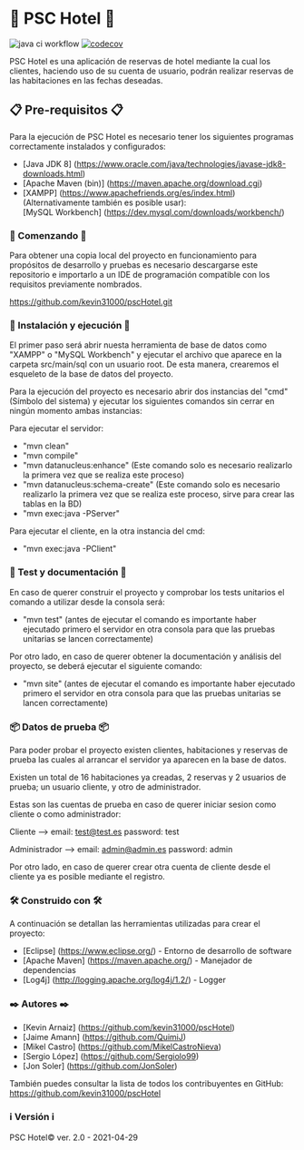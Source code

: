 # 🏨 PSC Hotel 🏨

![java ci workflow](https://github.com/kevin31000/pscHotel/actions/workflows/java-ci.yml/badge.svg) [![codecov](https://codecov.io/gh/kevin31000/pscHotel/branch/main/graph/badge.svg?token=VI1939UJ2S)](https://codecov.io/gh/kevin31000/pscHotel)

PSC Hotel es una aplicación de reservas de hotel mediante la cual los clientes, haciendo uso de su 
cuenta de usuario, podrán realizar reservas de las habitaciones en las fechas deseadas.


## 📋 Pre-requisitos 📋

Para la ejecución de PSC Hotel es necesario tener los siguientes programas correctamente instalados y 
configurados:

* [Java JDK 8]         (https://www.oracle.com/java/technologies/javase-jdk8-downloads.html)
* [Apache Maven (bin)] (https://maven.apache.org/download.cgi)
* [XAMPP]              (https://www.apachefriends.org/es/index.html)
  (Alternativamente también es posible usar):  
  [MySQL Workbench]    (https://dev.mysql.com/downloads/workbench/)


### 🚀 Comenzando 🚀

Para obtener una copia local del proyecto en funcionamiento para propósitos de desarrollo y pruebas 
es necesario descargarse este repositorio e importarlo a un IDE de programación compatible con los requisitos previamente nombrados.

https://github.com/kevin31000/pscHotel.git


### 🔧 Instalación y ejecución 🔧

El primer paso será abrir nuesta herramienta de base de datos como "XAMPP" o "MySQL Workbench" y ejecutar el archivo que aparece en la carpeta src/main/sql con un usuario root. De esta manera, crearemos el esqueleto de la base de datos del proyecto.

Para la ejecución del proyecto es necesario abrir dos instancias del "cmd"(Símbolo del sistema) y ejecutar los siguientes comandos sin cerrar en ningún momento ambas instancias:
 
Para ejecutar el servidor:

* "mvn clean" 
* "mvn compile"
* "mvn datanucleus:enhance" (Este comando solo es necesario realizarlo la primera vez que se realiza este proceso)
* "mvn datanucleus:schema-create" (Este comando solo es necesario realizarlo la primera vez que se realiza este proceso, sirve para crear las tablas en la BD)
* "mvn exec:java -PServer"

Para ejecutar el cliente, en la otra instancia del cmd:

* "mvn exec:java -PClient"


### 🔧 Test y documentación 🔧

En caso de querer construir el proyecto y comprobar los tests unitarios el comando a utilizar desde la consola será:

* "mvn test" (antes de ejecutar el comando es importante haber ejecutado primero el servidor en otra consola para que las pruebas unitarias se lancen correctamente)

Por otro lado, en caso de querer obtener la documentación y análisis del proyecto, se deberá ejecutar el siguiente comando:

* "mvn site" (antes de ejecutar el comando es importante haber ejecutado primero el servidor en otra consola para que las pruebas unitarias se lancen correctamente)


### 📦 Datos de prueba 📦

Para poder probar el proyecto existen clientes, habitaciones y reservas de prueba las cuales al arrancar el servidor ya aparecen en la base de datos.

Existen un total de 16 habitaciones ya creadas, 2 reservas y 2 usuarios de prueba; un usuario cliente, y otro de administrador. 

Estas son las cuentas de prueba en caso de querer iniciar sesion como cliente o como administrador:

Cliente --> email: test@test.es password: test

Administrador --> email: admin@admin.es password: admin

Por otro lado, en caso de querer crear otra cuenta de cliente desde el cliente ya es posible mediante el registro.


### 🛠️ Construido con 🛠️

A continuación se detallan las herramientas utilizadas para crear el proyecto:

* [Eclipse]      (https://www.eclipse.org/) - Entorno de desarrollo de software 
* [Apache Maven] (https://maven.apache.org/) - Manejador de dependencias
* [Log4j]        (http://logging.apache.org/log4j/1.2/) - Logger


### ✒️ Autores ✒️

* [Kevin Arnaiz] (https://github.com/kevin31000/pscHotel)
* [Jaime Amann]  (https://github.com/QuimiJ)
* [Mikel Castro] (https://github.com/MikelCastroNieva)
* [Sergio López] (https://github.com/Sergiolo99)
* [Jon Soler]    (https://github.com/JonSoler)

También puedes consultar la lista de todos los contribuyentes en GitHub:
https://github.com/kevin31000/pscHotel 


### ℹ️ Versión ℹ️

PSC Hotel© ver. 2.0 - 2021-04-29


